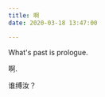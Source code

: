 ```yaml
---
title: 啊
date: 2020-03-18 13:47:00

---
```

What's past is prologue.

<!--more-->啊.
谁缚汝？

